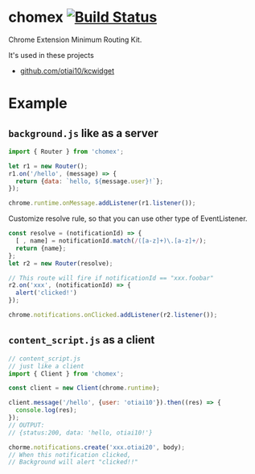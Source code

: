 chomex [![Build Status](https://travis-ci.org/otiai10/chomex.svg?branch=master)](https://travis-ci.org/otiai10/chomex)
========

Chrome Extension Minimum Routing Kit.

It's used in these projects

- [github.com/otiai10/kcwidget](https://github.com/otiai10/kcwidget/blob/develop/src/js/background.js)

Example
=========

## `background.js` like as a server

```javascript
import { Router } from 'chomex';

let r1 = new Router();
r1.on('/hello', (message) => {
  return {data: `hello, ${message.user}!`};
});

chrome.runtime.onMessage.addListener(r1.listener());
```

Customize resolve rule, so that you can use other type of EventListener.

```javascript
const resolve = (notificationId) => {
  [ , name] = notificationId.match(/([a-z]+)\.[a-z]+/);
  return {name};
};
let r2 = new Router(resolve);

// This route will fire if notificationId == "xxx.foobar"
r2.on('xxx', (notificationId) => {
  alert('clicked!')
});

chrome.notifications.onClicked.addListener(r2.listener());
```

## `content_script.js` as a client

```javascript
// content_script.js
// just like a client
import { Client } from 'chomex';

const client = new Client(chrome.runtime);

client.message('/hello', {user: 'otiai10'}).then((res) => {
  console.log(res);
});
// OUTPUT:
// {status:200, data: 'hello, otiai10!'}
```

```javascript
chorme.notifications.create('xxx.otiai20', body);
// When this notification clicked,
// Background will alert "clicked!!"
```
